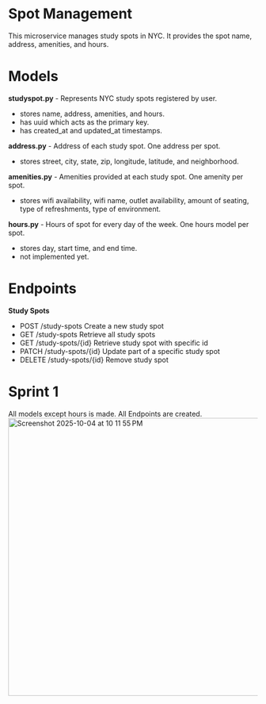 # Spot Management
This microservice manages study spots in NYC. It provides the spot name, address, amenities, and hours. 

# Models 
**studyspot.py** - Represents NYC study spots registered by user. 
- stores name, address, amenities, and hours.
- has uuid which acts as the primary key.
- has created_at and updated_at timestamps.

**address.py** - Address of each study spot. One address per spot. 
- stores street, city, state, zip, longitude, latitude, and neighborhood.

**amenities.py** - Amenities provided at each study spot. One amenity per spot. 
- stores wifi availability, wifi name, outlet availability, amount of seating, type of refreshments, type of environment.

**hours.py** - Hours of spot for every day of the week. One hours model per spot. 
- stores day, start time, and end time. 
- not implemented yet.

# Endpoints 
**Study Spots**
- POST /study-spots    Create a new study spot
- GET /study-spots    Retrieve all study spots
- GET /study-spots/{id}    Retrieve study spot with specific id
- PATCH /study-spots/{id}    Update part of a specific study spot
- DELETE  /study-spots/{id}    Remove study spot 

# Sprint 1
All models except hours is made. All Endpoints are created. 
<img width="585" height="560" alt="Screenshot 2025-10-04 at 10 11 55 PM" src="https://github.com/user-attachments/assets/b4f5d4ad-2f9a-4dd1-91f6-eded626a9306" />

